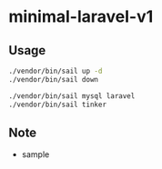 # minimal-laravel-v1

## Usage

```bash
./vendor/bin/sail up -d
./vendor/bin/sail down

./vendor/bin/sail mysql laravel
./vendor/bin/sail tinker
```

## Note

- sample
